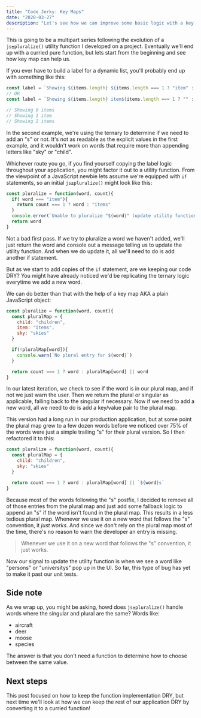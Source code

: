 ```yaml
---
title: "Code Jerky: Key Maps"
date: "2020-03-27"
description: "Let's see how we can improve some basic logic with a key map."
---
```


This is going to be a multipart series following the evolution of a `js±pluralize()` utility function I developed on a project. Eventually we'll end up with a curried pure function, but lets start from the beginning and see how key map can help us.

If you ever have to build a label for a dynamic list, you'll probably end up with something like this:

```js
const label = `Showing ${items.length} ${items.length === 1 ? "item" : "items"}`
// OR
const label = `Showing ${items.length} item${items.length === 1 ? "" : "s"}`

// Showing 0 items
// Showing 1 item
// Showing 2 items
```

In the second example, we're using the ternary to determine if we need to add an "s" or not. It's not as readable as the explicit values in the first example, and it wouldn't work on words that require more than appending letters like "sky" or "child".

Whichever route you go, if you find yourself copying the label logic throughout your application, you might factor it out to a utility function. From the viewpoint of a JavaScript newbie lets assume we're equipped with `if` statements, so an initial `js±pluralize()` might look like this:

```js
const pluralize = function(word, count){
  if( word === "item"){
    return count === 1 ? word : "items"
  }
  console.error(`Unable to pluralize "${word}" (update utility function)`)
  return word
}
```

Not a bad first pass. If we try to pluralize a word we haven't added, we'll just return the word and console out a message telling us to update the utility function. And when we do update it, all we'll need to do is add another if statement.

But as we start to add copies of the `if` statement, are we keeping our code DRY? You might have already noticed we'd be replicating the ternary logic everytime we add a new word.

We can do better than that with the help of a key map AKA a plain JavaScript object:

```js
const pluralize = function(word, count){
  const pluralMap = {
    child: "children",
    item: "items",
    sky: "skies"
  }

  if(!pluralMap[word]){
    console.warn(`No plural entry for ${word}`)
  }

  return count === 1 ? word : pluralMap[word] || word
}
```

In our latest iteration, we check to see if the word is in our plural map, and if not we just warn the user. Then we return the plural or singular as applicable, falling back to the singular if necessary. Now if we need to add a new word, all we need to do is add a key/value pair to the plural map.

This version had a long run in our production application, but at some point the plural map grew to a few dozen words before we noticed over 75% of the words were just a simple trailing "s" for their plural version. So I then refactored it to this:


```js
const pluralize = function(word, count){
  const pluralMap = {
    child: "children",
    sky: "skies"
  }

  return count === 1 ? word : pluralMap[word] || `${word}s`
}
```

Because most of the words following the "s" postfix, I decided to remove all of those entries from the plural map and just add some fallback logic to append an "s" if the word isn't found in the plural map. This results in a less tedious plural map. Whenever we use it on a new word that follows the "s" convention, it _just works_. And since we don't rely on the plural map most of the time, there's no reason to warn the developer an entry is missing.

> Whenever we use it on a new word that follows the "s" convention, it just works.

Now our signal to update the utility function is when we see a word like "persons" or "universitys" pop up in the UI. So far, this type of bug has yet to make it past our unit tests.

## Side note

As we wrap up, you might be asking, howd does `js±pluralize()` handle words where the singular and plural are the same? Words like:

- aircraft
- deer
- moose
- species

The answer is that you don't need a function to determine how to choose between the same value.

## Next steps

This post focused on how to keep the function implementation DRY, but next time we'll look at how we can keep the rest of our application DRY by converting it to a curried function!
